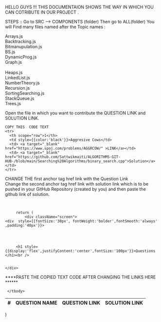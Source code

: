 HELLO GUYS !!!
THIS DOCUMENTAION SHOWS THE WAY IN WHICH YOU CAN COTRIBUTE IN OUR PROJECT .

STEPS ::
Go to  SRC  --> COMPONENTS  (folder)
Then go to ALL(folder) 
You will Find many files named after the Topic names :

Arrays.js </br>
Backtracking.js</br>
Bitmanupulation.js</br>
BS.js</br>
DynamicProg.js</br>
Graph.js</br></br>
Heaps.js</br>
LinkedList.js</br>
NumberTheory.js</br>
Recursion.js</br>
SortingSearching.js</br>
StackQueue.js</br>
Trees.js</br>

Open the file in which you want to contribute the QUESTION LINK and SOLUTION LINK.

 
    COPY THIS  CODE TEXT 
    <tr>
      <th scope="row">1</th>
      <td style={{color:'black'}}>Aggresive Cows</td>
      <td> <a target="_blank" href="https://www.spoj.com/problems/AGGRCOW/" >LINK</a></td>
      <td> <a target="_blank" href="https://github.com/Sattwikmaiti/ALGORITHMS-GIT-HUB-/blob/main/Searching%20Algorithms/binary_search.cpp">Solution</a></td>
    </tr>

              
              
              
CHANGE THE first anchor tag href link with the Question Link 
</br>
Change the second anchor tag href link with solution link which is to be pushed in your GitHub Repository (created by you) and then paste the github link of solution. 
</br>

</br>

         
         return (
             <div className="screen">
    <div  style={{fontSize:'30px', fontWeight:'bolder',fontSmooth:'always' ,padding:'40px'}}>
       
        
       
         
         <h1 style={{display:'flex',justifyContent:'center',fontSize:'100px'}}>Questions </h1><br />
       

    </div>
 <div style={{padding :'50px'}}>
    <table class="table table-hover ">
  <thead>
    <tr style={{backgroundColor:'HighlightText',fontSize:'40px',color:'black'}}>
      <th scope="col">#</th>
      <th scope="col">QUESTION NAME</th>
      <th scope="col">QUESTION LINK</th>
      <th scope="col">SOLUTION LINK</th>
    </tr>
  </thead>
  <tbody style={{fontSize:'30px'}}>
    ****PASTE THE COPIED TEXT CODE AFTER CHANGING THE LINKS HERE ******
  
     </tbody>
 </table>
     </div>
 </div>
   )
              
              
              
              
